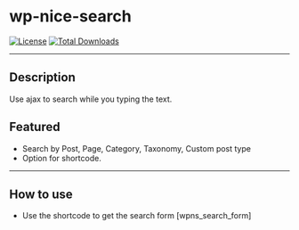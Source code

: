 # wp-nice-search

[![License](https://img.shields.io/packagist/l/rilwis/meta-box.svg)](https://duywp.com)
[![Total Downloads](https://img.shields.io/wordpress/plugin/dt/wp-nice-search.svg)](https://wordpress.org/plugins/wp-nice-search/)

***
## Description
Use ajax to search while you typing the text.

## Featured
* Search by Post, Page, Category, Taxonomy, Custom post type
* Option for shortcode.

***
## How to use
* Use the shortcode to get the search form [wpns_search_form]
